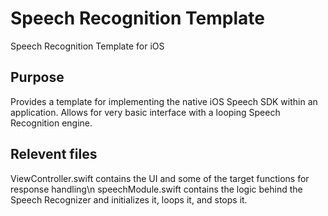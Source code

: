 # Speech Recognition Template
 Speech Recognition Template for iOS

## Purpose
Provides a template for implementing the native iOS Speech SDK within an application. Allows for very basic interface with a looping Speech Recognition engine.

## Relevent files
ViewController.swift contains the UI and some of the target functions for response handling\n
speechModule.swift contains the logic behind the Speech Recognizer and initializes it, loops it, and stops it.
